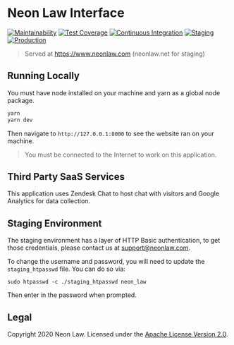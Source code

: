 # Neon Law Interface

[![Maintainability](https://api.codeclimate.com/v1/badges/4088488b04552036f7a2/maintainability)](https://codeclimate.com/repos/5e7561df19c89d018d0039c7/maintainability)
[![Test Coverage](https://api.codeclimate.com/v1/badges/4088488b04552036f7a2/test_coverage)](https://codeclimate.com/repos/5e7561df19c89d018d0039c7/test_coverage)
[![Continuous Integration](https://github.com/NeonLaw/interface/workflows/continuous_integration/badge.svg)](https://github.com/NeonLaw/interface/actions?query=workflow%3Acontinuous_integration)
[![Staging](https://github.com/neonlaw/interface/workflows/staging/badge.svg)](https://github.com/NeonLaw/interface/actions?query=workflow%3Astaging)
[![Production](https://github.com/neonlaw/interface/workflows/production/badge.svg)](https://github.com/NeonLaw/interface/actions?query=workflow%3Aproduction)

> Served at https://www.neonlaw.com (neonlaw.net for staging)

## Running Locally

You must have node installed on your machine and yarn as a global node package.

```bash
yarn
yarn dev
```

Then navigate to `http://127.0.0.1:8000` to see the website ran on your machine.

> You must be connected to the Internet to work on this application.

## Third Party SaaS Services

This application uses Zendesk Chat to host chat with visitors and Google
Analytics for data collection.

## Staging Environment

The staging environment has a layer of HTTP Basic authentication, to get
those credentials, please contact us at support@neonlaw.com.

To change the username and password, you will need to update the
`staging_htpasswd` file. You can do so via:

```
sudo htpasswd -c ./staging_htpasswd neon_law
```

Then enter in the password when prompted.

## Legal

Copyright 2020 Neon Law. Licensed under the [Apache License Version
2.0](https://www.apache.org/licenses/LICENSE-2.0.txt).
